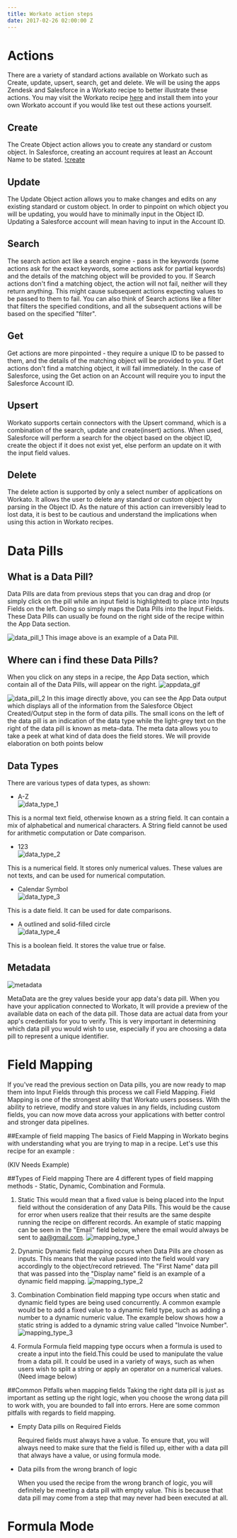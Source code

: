 ```yaml
---
title: Workato action steps
date: 2017-02-26 02:00:00 Z
---
```


# Actions
There are a variety of standard actions available on Workato such as Create, update, upsert, search, get and delete. We will be using the apps Zendesk and Salesforce in a Workato recipe to better illustrate these actions. You may visit the Workato recipe [here](https://www.workato.com/recipes/484532) and install them into your own Workato account if you would like test out these actions yourself. 

## Create
The Create Object action allows you to create any standard or custom object. In Salesforce, creating an account requires at least an Account Name to be stated. 
[!create](/_uploads/action-docs/action_1.png)
 
## Update
The Update Object action allows you to make changes and edits on any existing standard or custom object. In order to pinpoint on which object you will be updating, you would have to minimally input in the Object ID. Updating a Salesforce account will mean having to input in the Account ID. 

## Search
The search action act like a search engine - pass in the keywords (some actions ask for the exact keywords, some actions ask for partial keywords) and the details of the matching object will be provided to you. If Search actions don't find a matching object, the action will not fail, neither will they return anything. This might cause subsequent actions expecting values to be passed to them to fail. You can also think of Search actions like a filter that filters the specified conditions, and all the subsequent actions will be based on the specified "filter".

## Get
Get actions are more pinpointed - they require a unique ID to be passed to them, and the details of the matching object will be provided to you. If Get actions don't find a matching object, it will fail immediately. In the case of Salesforce, using the Get action on an Account will require you to input the Salesforce Account ID. 

## Upsert
Workato supports certain connectors with the Upsert command, which is a combination of the search, update and create(insert) actions. When used, Salesforce will perform a search for the object based on the object ID, create the object if it does not exist yet, else perform an update on it with the input field values.

## Delete
The delete action is supported by only a select number of applications on Workato. It allows the user to delete any standard or custom object by parsing in the Object ID. As the nature of this action can irreversibly lead to lost data, it is best to be cautious and understand the implications when using this action in Workato recipes.    

# Data Pills
## What is a Data Pill?
Data Pills are data from previous steps that you can drag and drop (or simply click on the pill while an input field is highlighted) to place into Inputs Fields on the left. Doing so simply maps the Data Pills into the Input Fields. These Data Pills can usually be found on the right side of the recipe within the App Data section. 

![data_pill_1](/_uploads/data_pill_1.png)
This image above is an example of a Data Pill.

## Where can i find these Data Pills?
When you click on any steps in a recipe, the App Data section, which contain all of the Data Pills, will appear on the right.
![appdata_gif](/_uploads/appdata_gif.gif)

![data_pill_2](/_uploads/data_pill_2.png)
In this image directly above, you can see the App Data output which displays all of the information from the Salesforce Object Created/Output step in the form of data pills. The small icons on the left of the data pill is an indication of the data type while the light-grey text on the right of the data pill is known as meta-data. The meta data allows you to take a peek at what kind of data does the field stores. We will provide elaboration on both points below

## Data Types
There are various types of data types, as shown:

- A-Z    
![data_type_1](/_uploads/data_type_1.png)

This is a normal text field, otherwise known as a string field. It can contain a mix of alphabetical and numerical characters. A String field cannot be used for arithmetic computation or Date comparison. 

- 123    
![data_type_2](/_uploads/data_type_2.png)

This is a numerical field. It stores only numerical values. These values are not texts, and can be used for numerical computation.

- Calendar Symbol  
![data_type_3](/_uploads/data_type_3.png)

This is a date field. It can be used for date comparisons.

- A outlined and solid-filled circle  
![data_type_4](/_uploads/data_type_4.png)

This is a boolean field. It stores the value true or false.

## Metadata
![metadata](/_uploads/metadata.png)

MetaData are the grey values beside your app data's data pill. When you have your application connected to Workato, It will provide a preview of the available data on each of the data pill. Those data are actual data from your app's credentials for you to verify. This is very important in determining which data pill you would wish to use, especially if you are choosing a data pill to represent a unique identifier.

# Field Mapping
If you've read the previous section on Data pills, you are now ready to map them into Input Fields through this process we call Field Mapping. Field Mapping is one of the strongest ability that Workato users possess. With the ability to retrieve, modify and store values in any fields, including custom fields, you can now move data across your applications with better control and stronger data pipelines.


##Example of field mapping
The basics of Field Mapping in Workato begins with understanding what you are trying to map in a recipe. Let's use this recipe for an example :

(KIV Needs Example)


##Types of Field mapping
There are 4 different types of field mapping methods - Static, Dynamic, Combination and Formula.

1. Static 
  This would mean that a fixed value is being placed into the Input field without the consideration of any Data Pills. This would be the cause for error when users realize that their results are the same despite running the recipe on different records. An example of static mapping can be seen in the "Email" field below, where the email would always be sent to aa@gmail.com. 
![mapping_type_1](/_uploads/mapping_type_1.png)

2. Dynamic
  Dynamic field mapping occurs when Data Pills are chosen as inputs. This means that the value passed into the field would vary accordingly to the object/record retrieved. The "First Name" data pill that was passed into the "Display name" field is an example of a dynamic field mapping.
![mapping_type_2](/_uploads/mapping_type_2.png)

3. Combination
  Combination field mapping type occurs when static and dynamic field types are being used concurrently. A common example would be to add a fixed value to a dynamic field type, such as adding a number to a dynamic numeric value. The example below shows how a static string is added to a dynamic string value called "Invoice Number".
![mapping_type_3](/_uploads/mapping_type_3.png)

4. Formula
  Formula field mapping type occurs when a formula is used to create a input into the field.This could be used to manipulate the value from a data pill. It could be used in a variety of ways, such as when users wish to split a string or apply an operator on a numerical values.
  (Need image below)

##Common Pitfalls when mapping fields
Taking the right data pill is just as important as setting up the right logic, when you choose the wrong data pill to work with, you are bounded to fall into errors. Here are some common pitfalls with regards to field mapping.

- Empty Data pills on Required Fields

  Required fields must always have a value. To ensure that, you will always need to make sure that the field is filled up, either    with a data pill that always have a value, or using formula mode. 

- Data pills from the wrong branch of logic

  When you used the recipe from the wrong branch of logic, you will definitely be meeting a data pill with empty value. This is because that data pill may come from a step that may never had been executed at all. 

# Formula Mode


